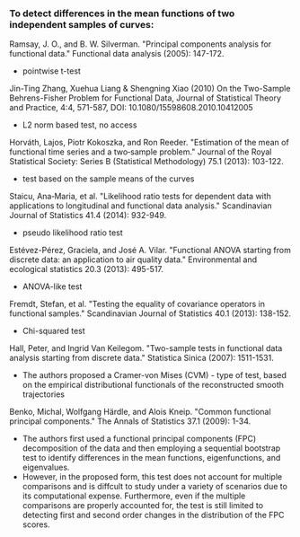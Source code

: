 

### To detect differences in the mean functions of two independent samples of curves: 

Ramsay, J. O., and B. W. Silverman. "Principal components analysis for functional data." Functional data analysis (2005): 147-172.

* pointwise t-test

Jin-Ting Zhang, Xuehua Liang & Shengning Xiao (2010) On the Two-Sample Behrens-Fisher Problem for Functional Data, Journal of Statistical Theory and Practice, 4:4, 571-587, DOI: 10.1080/15598608.2010.10412005

* L2 norm based test, no access

Horváth, Lajos, Piotr Kokoszka, and Ron Reeder. "Estimation of the mean of functional time series and a two‐sample problem." Journal of the Royal Statistical Society: Series B (Statistical Methodology) 75.1 (2013): 103-122.

* test based on the sample means of the curves

Staicu, Ana‐Maria, et al. "Likelihood ratio tests for dependent data with applications to longitudinal and functional data analysis." Scandinavian Journal of Statistics 41.4 (2014): 932-949.

* pseudo likelihood ratio test 

Estévez-Pérez, Graciela, and José A. Vilar. "Functional ANOVA starting from discrete data: an application to air quality data." Environmental and ecological statistics 20.3 (2013): 495-517.

* ANOVA-like test 

[comment]: <> (* regularized M-test)


Fremdt, Stefan, et al. "Testing the equality of covariance operators in functional samples." Scandinavian Journal of Statistics 40.1 (2013): 138-152.


* Chi-squared test 

Hall, Peter, and Ingrid Van Keilegom. "Two-sample tests in functional data analysis starting from discrete data." Statistica Sinica (2007): 1511-1531.

* The authors proposed a Cramer-von Mises (CVM) - type of test, based on the empirical distributional functionals of the reconstructed smooth trajectories

Benko, Michal, Wolfgang Härdle, and Alois Kneip. "Common functional principal components." The Annals of Statistics 37.1 (2009): 1-34.

* The authors first used a functional principal components (FPC) decomposition of the data and then employing a sequential bootstrap test to identify differences in the mean functions, eigenfunctions, and eigenvalues. 
* However, in the proposed form, this test does not account for multiple comparisons and is diffcult to study under a variety of scenarios due to its computational expense. Furthermore, even if the multiple comparisons are properly accounted for, the test is still limited to detecting first and second order changes in the distribution of the FPC scores.
